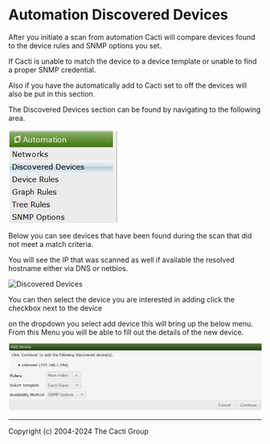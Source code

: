 # Automation Discovered Devices

After you initiate a scan from automation Cacti will compare devices
found to the device rules and SNMP options you set.

If Cacti is unable to match the device to a device template or unable to
find a proper SNMP credential.

Also if you have the automatically add to Cacti set to off the devices will
also be put in this section.

The Discovered Devices section can be found by navigating to the
following area.

![Discovered Devices](images/automation-discovered-devices-dropdown.png)

Below you can see devices that have been found during the scan that did
not meet a match criteria.

You will see the IP that was scanned as well if available the resolved
hostname either via DNS or netbios.

![Discovered Devices](images/automation-devices.png)

You can then select the device you are interested in adding click the
checkbox next to the device

on the dropdown you select add device this will bring up the below menu.
From this Menu you will be able to fill out the details of the new device.

![Discovered Devices](images/discovered-device-add-menu.png)

---
Copyright (c) 2004-2024 The Cacti Group
